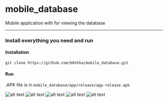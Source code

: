 # mobile_database
Mobile application with for viewing the database
____
### Install everything you need and run
#### Installation
```
git clone https://github.com/b0shka/mobile_database.git
```
#### Run
.APK file is in `mobile_database/app/release/app-release.apk`

![alt text](img/1.png)
![alt text](img/2.png)
![alt text](img/3.png)
![alt text](img/4.png)
![alt text](img/5.png)
